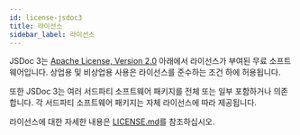 ```yaml
---
id: license-jsdoc3
title: 라이선스
sidebar_label: 라이선스
---
```


JSDoc 3는 [Apache License, Version 2.0](http://www.apache.org/licenses/LICENSE-2.0) 아래에서 라이선스가 부여된 무료 소프트웨어입니다. 상업용 및 비상업용 사용은 라이선스를 준수하는 조건 하에 허용됩니다.

또한 JSDoc 3는 여러 서드파티 소프트웨어 패키지를 전체 또는 일부 포함하거나 의존합니다. 각 서드파티 소프트웨어 패키지는 자체 라이선스에 따라 제공됩니다.

라이선스에 대한 자세한 내용은 [LICENSE.md](https://github.com/jsdoc3/jsdoc/blob/master/LICENSE.md)를 참조하십시오.